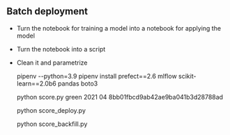 ## Batch deployment

* Turn the notebook for training a model into a notebook for applying the model
* Turn the notebook into a script 
* Clean it and parametrize

    pipenv --python=3.9
    pipenv install prefect==2.6 mlflow scikit-learn==2.0b6 pandas boto3

    python score.py green 2021 04 8bb01fbcd9ab42ae9ba041b3d28788ad

    python score_deploy.py

    python score_backfill.py